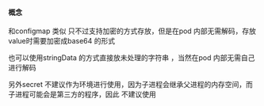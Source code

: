 #### 概念

和configmap 类似  只不过支持加密的方式存放，但是在pod 内部无需解码，存放value时需要加密成base64 
的形式

也可以使用stringData 的方式直接放未处理的字符串 ，当然在pod 内部无需自己进行解码

另外secret 不建议作为环境进行使用，因为子进程会继承父进程的内存空间，而子进程可能会是第三方的程序，因此
不建议使用